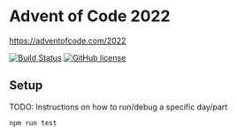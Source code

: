 # Advent of Code 2022
https://adventofcode.com/2022

[![Build Status](https://github.com/cp4r3z/adventofcode-js-2022/actions/workflows/node.js.yml/badge.svg)](https://github.com/cp4r3z/adventofcode-js-2022/actions)
[![GitHub license](https://img.shields.io/badge/license-MIT-blue.svg)](https://raw.githubusercontent.com/cp4r3z/adventofcode-js-2022/main/LICENSE)

## Setup
TODO: Instructions on how to run/debug a specific day/part

```shell
npm run test
```
